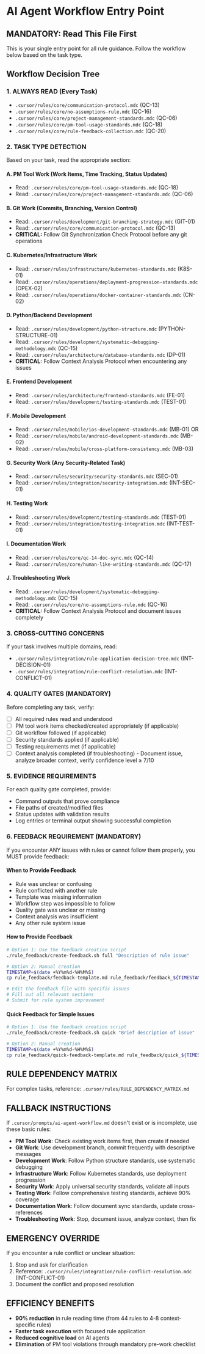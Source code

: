# AI Agent Workflow Entry Point

## MANDATORY: Read This File First

This is your single entry point for all rule guidance. Follow the workflow below based on the task type.

## Workflow Decision Tree

### 1. ALWAYS READ (Every Task)
- `.cursor/rules/core/communication-protocol.mdc` (QC-13)
- `.cursor/rules/core/no-assumptions-rule.mdc` (QC-16)
- `.cursor/rules/core/project-management-standards.mdc` (QC-06)
- `.cursor/rules/core/pm-tool-usage-standards.mdc` (QC-18)
- `.cursor/rules/core/rule-feedback-collection.mdc` (QC-20)

### 2. TASK TYPE DETECTION
Based on your task, read the appropriate section:

#### A. PM Tool Work (Work Items, Time Tracking, Status Updates)
- Read: `.cursor/rules/core/pm-tool-usage-standards.mdc` (QC-18)
- Read: `.cursor/rules/core/project-management-standards.mdc` (QC-06)

#### B. Git Work (Commits, Branching, Version Control)
- Read: `.cursor/rules/development/git-branching-strategy.mdc` (GIT-01)
- Read: `.cursor/rules/core/communication-protocol.mdc` (QC-13)
- **CRITICAL:** Follow Git Synchronization Check Protocol before any git operations

#### C. Kubernetes/Infrastructure Work
- Read: `.cursor/rules/infrastructure/kubernetes-standards.mdc` (K8S-01)
- Read: `.cursor/rules/operations/deployment-progression-standards.mdc` (OPEX-02)
- Read: `.cursor/rules/operations/docker-container-standards.mdc` (CN-02)

#### D. Python/Backend Development
- Read: `.cursor/rules/development/python-structure.mdc` (PYTHON-STRUCTURE-01)
- Read: `.cursor/rules/development/systematic-debugging-methodology.mdc` (QC-15)
- Read: `.cursor/rules/architecture/database-standards.mdc` (DP-01)
- **CRITICAL:** Follow Context Analysis Protocol when encountering any issues

#### E. Frontend Development
- Read: `.cursor/rules/architecture/frontend-standards.mdc` (FE-01)
- Read: `.cursor/rules/development/testing-standards.mdc` (TEST-01)

#### F. Mobile Development
- Read: `.cursor/rules/mobile/ios-development-standards.mdc` (MB-01) OR
- Read: `.cursor/rules/mobile/android-development-standards.mdc` (MB-02)
- Read: `.cursor/rules/mobile/cross-platform-consistency.mdc` (MB-03)

#### G. Security Work (Any Security-Related Task)
- Read: `.cursor/rules/security/security-standards.mdc` (SEC-01)
- Read: `.cursor/rules/integration/security-integration.mdc` (INT-SEC-01)

#### H. Testing Work
- Read: `.cursor/rules/development/testing-standards.mdc` (TEST-01)
- Read: `.cursor/rules/integration/testing-integration.mdc` (INT-TEST-01)

#### I. Documentation Work
- Read: `.cursor/rules/core/qc-14-doc-sync.mdc` (QC-14)
- Read: `.cursor/rules/core/human-like-writing-standards.mdc` (QC-17)

#### J. Troubleshooting Work
- Read: `.cursor/rules/development/systematic-debugging-methodology.mdc` (QC-15)
- Read: `.cursor/rules/core/no-assumptions-rule.mdc` (QC-16)
- **CRITICAL:** Follow Context Analysis Protocol and document issues completely

### 3. CROSS-CUTTING CONCERNS
If your task involves multiple domains, read:
- `.cursor/rules/integration/rule-application-decision-tree.mdc` (INT-DECISION-01)
- `.cursor/rules/integration/rule-conflict-resolution.mdc` (INT-CONFLICT-01)

### 4. QUALITY GATES (MANDATORY)
Before completing any task, verify:
- [ ] All required rules read and understood
- [ ] PM tool work items checked/created appropriately (if applicable)
- [ ] Git workflow followed (if applicable)
- [ ] Security standards applied (if applicable)
- [ ] Testing requirements met (if applicable)
- [ ] Context analysis completed (if troubleshooting) - Document issue, analyze broader context, verify confidence level ≥ 7/10

### 5. EVIDENCE REQUIREMENTS
For each quality gate completed, provide:
- Command outputs that prove compliance
- File paths of created/modified files
- Status updates with validation results
- Log entries or terminal output showing successful completion

### 6. FEEDBACK REQUIREMENT (MANDATORY)
If you encounter ANY issues with rules or cannot follow them properly, you MUST provide feedback:

#### When to Provide Feedback
- Rule was unclear or confusing
- Rule conflicted with another rule
- Template was missing information
- Workflow step was impossible to follow
- Quality gate was unclear or missing
- Context analysis was insufficient
- Any other rule system issue

#### How to Provide Feedback
```bash
# Option 1: Use the feedback creation script
./rule_feedback/create-feedback.sh full "Description of rule issue"

# Option 2: Manual creation
TIMESTAMP=$(date +%Y%m%d-%H%M%S)
cp rule_feedback/feedback-template.md rule_feedback/feedback_${TIMESTAMP}.md

# Edit the feedback file with specific issues
# Fill out all relevant sections
# Submit for rule system improvement
```

#### Quick Feedback for Simple Issues
```bash
# Option 1: Use the feedback creation script
./rule_feedback/create-feedback.sh quick "Brief description of issue"

# Option 2: Manual creation
TIMESTAMP=$(date +%Y%m%d-%H%M%S)
cp rule_feedback/quick-feedback-template.md rule_feedback/quick_${TIMESTAMP}.md
```

## RULE DEPENDENCY MATRIX
For complex tasks, reference: `.cursor/rules/RULE_DEPENDENCY_MATRIX.md`

## FALLBACK INSTRUCTIONS
If `.cursor/prompts/ai-agent-workflow.md` doesn't exist or is incomplete, use these basic rules:
- **PM Tool Work**: Check existing work items first, then create if needed
- **Git Work**: Use development branch, commit frequently with descriptive messages
- **Development Work**: Follow Python structure standards, use systematic debugging
- **Infrastructure Work**: Follow Kubernetes standards, use deployment progression
- **Security Work**: Apply universal security standards, validate all inputs
- **Testing Work**: Follow comprehensive testing standards, achieve 90% coverage
- **Documentation Work**: Follow document sync standards, update cross-references
- **Troubleshooting Work**: Stop, document issue, analyze context, then fix

## EMERGENCY OVERRIDE
If you encounter a rule conflict or unclear situation:
1. Stop and ask for clarification
2. Reference: `.cursor/rules/integration/rule-conflict-resolution.mdc` (INT-CONFLICT-01)
3. Document the conflict and proposed resolution

## EFFICIENCY BENEFITS
- **90% reduction** in rule reading time (from 44 rules to 4-8 context-specific rules)
- **Faster task execution** with focused rule application
- **Reduced cognitive load** on AI agents
- **Elimination** of PM tool violations through mandatory pre-work checklist
